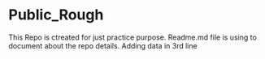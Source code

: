 # Public_Rough
This Repo is ctreated for just practice purpose.
Readme.md file is using to document about the repo details.
Adding data in 3rd line
